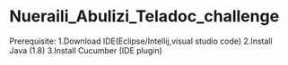 # Nueraili_Abulizi_Teladoc_challenge

Prerequisite:
1.Download IDE(Eclipse/Intellij,visual studio code)
2.Install Java (1.8)
3.Install Cucumber (IDE plugin)
